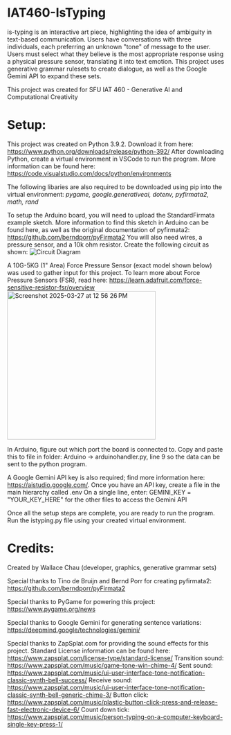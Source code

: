 # IAT460-IsTyping
is-typing is an interactive art piece, highlighting the idea of ambiguity in text-based communication. Users have conversations with three individuals, each preferring an unknown "tone" of message to the user. Users must select what they believe is the most appropriate response using a physical pressure sensor, translating it into text emotion. This project uses generative grammar rulesets to create dialogue, as well as the Google Gemini API to expand these sets.

This project was created for SFU IAT 460 - Generative AI and Computational Creativity

# Setup:
This project was created on Python 3.9.2. Download it from here: https://www.python.org/downloads/release/python-392/
After downloading Python, create a virtual environment in VSCode to run the program. More information can be found here: https://code.visualstudio.com/docs/python/environments

The following libaries are also required to be downloaded using pip into the virtual environment: _pygame, google.generativeai, dotenv, pyfirmata2, math, rand_

To setup the Arduino board, you will need to upload the StandardFirmata example sketch. More information to find this sketch in Arduino can be found here, as well as the original documentation of pyfirmata2: https://github.com/berndporr/pyFirmata2
You will also need wires, a pressure sensor, and a 10k ohm resistor. Create the following circuit as shown:
![Circuit Diagram](https://github.com/user-attachments/assets/dd0112fb-e486-4e43-990e-b35133373ac0)

A 10G-5KG (1" Area) Force Pressure Sensor (exact model shown below) was used to gather input for this project. To learn more about Force Pressure Sensors (FSR), read here: https://learn.adafruit.com/force-sensitive-resistor-fsr/overview 
<img width="343" alt="Screenshot 2025-03-27 at 12 56 26 PM" src="https://github.com/user-attachments/assets/d33d41bd-5aa3-469f-9634-bd80653ae418" />

In Arduino, figure out which port the board is connected to. Copy and paste this to file in folder: Arduino -> arduinohandler.py, line 9 so the data can be sent to the python program.

A Google Gemini API key is also required; find more information here: https://aistudio.google.com/.
Once you have an API key, create a file in the main hierarchy called .env
On a single line, enter: GEMINI_KEY = "YOUR_KEY_HERE" for the other files to access the Gemini API

Once all the setup steps are complete, you are ready to run the program. Run the istyping.py file using your created virtual environment. 

# Credits:
Created by Wallace Chau (developer, graphics, generative grammar sets)

Special thanks to Tino de Bruijn and Bernd Porr for creating pyfirmata2: https://github.com/berndporr/pyFirmata2

Special thanks to PyGame for powering this project: https://www.pygame.org/news

Special thanks to Google Gemini for generating sentence variations: https://deepmind.google/technologies/gemini/

Special thanks to ZapSplat.com for providing the sound effects for this project. Standard License information can be found here: https://www.zapsplat.com/license-type/standard-license/
  Transition sound: https://www.zapsplat.com/music/game-tone-win-chime-4/
  Sent sound: https://www.zapsplat.com/music/ui-user-interface-tone-notification-classic-synth-bell-success/
  Receive sound: https://www.zapsplat.com/music/ui-user-interface-tone-notification-classic-synth-bell-generic-chime-3/
  Button click: https://www.zapsplat.com/music/plastic-button-click-press-and-release-fast-electronic-device-6/
  Count down tick: https://www.zapsplat.com/music/person-typing-on-a-computer-keyboard-single-key-press-1/

